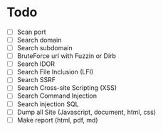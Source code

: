 # Todo

- [ ] Scan port
- [ ] Search domain
- [ ] Search subdomain
- [ ] BruteForce url with Fuzzin or Dirb
- [ ] Search IDOR
- [ ] Search File Inclusion (LFI)
- [ ] Search SSRF
- [ ] Search Cross-site Scripting (XSS)
- [ ] Search Command Injection
- [ ] Search injection SQL
- [ ] Dump all Site (Javascript, document, html, css)
- [ ] Make report (html, pdf, md)
